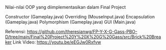 Nilai-nilai OOP yang diimplementasikan dalam Final Project

Constructor (Gameplay.java)
Overriding (MouseInput.java)
Encapsulation (Gameplay.java)
Polymorphism (Gameplay.java)
GUI (Main.java)

Referensi: https://github.com/theresianwg/FP-Y-X-G-Gass-PBO-D/tree/main/Final%20Project%20Y%20X%20G%20Gass/src/Brick%20Breaker
Link Video: https://youtu.be/eEGJw0Rxfvw
